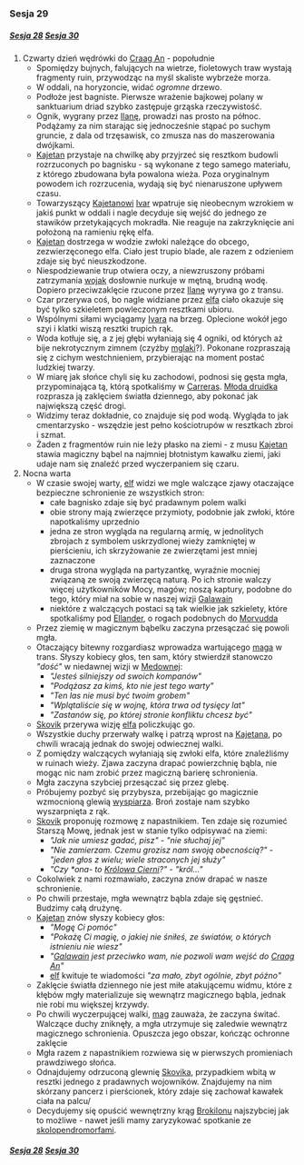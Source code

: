 ### Sesja 29
##### [Sesja 28](#sesja-028) [Sesja 30](#sesja-030)
1. Czwarty dzień wędrówki do [Craag An](#l_craag_an) - popołudnie
    - Spomiędzy bujnych, falujących na wietrze, fioletowych traw wystają fragmenty ruin, przywodząc na myśl skaliste wybrzeże morza.
    - W oddali, na horyzoncie, widać _ogromne_ drzewo.
    - Podłoże jest bagniste. Pierwsze wrażenie bajkowej polany w sanktuarium driad szybko zastępuje grząska rzeczywistość.
    - Ognik, wygrany przez [Ilanę](#g_ilana), prowadzi nas prosto na północ. Podążamy za nim starając się jednocześnie stąpać po suchym gruncie, z dala od trzęsawisk, co zmusza nas do maszerowania dwójkami.
    - [Kajetan](#g_kajetan) przystaje na chwilkę aby przyjrzeć się resztkom budowli rozrzuconych po bagnisku - są wykonane z tego samego materiału, z którego zbudowana była powalona wieża. Poza oryginalnym powodem ich rozrzucenia, wydają się być nienaruszone upływem czasu.
    - Towarzyszący [Kajetanowi](#g_kajetan) [Ivar](#p_ivar) wpatruje się nieobecnym wzrokiem w jakiś punkt w oddali i nagle decyduje się wejść do jednego ze stawików przetykających mokradła. Nie reaguje na zakrzyknięcie ani położoną na ramieniu rękę elfa. 
    - [Kajetan](#g_kajetan) dostrzega w wodzie zwłoki należące do obcego, zezwierzęconego elfa. Ciało jest trupio blade, ale razem z odzieniem zdaje się być nieuszkodzone.
    - Niespodziewanie trup otwiera oczy, a niewzruszony próbami zatrzymania [wojak](#p_ivar) dosłownie nurkuje w mętną, brudną wodę. Dopiero przeciwzaklęcie rzucone przez [Ilanę](#g_ilana) wyrywa go z transu.
    - Czar przerywa coś, bo nagle widziane przez [elfa](#g_kajetan) ciało okazuje się być tylko szkieletem powleczonym resztkami ubioru.
    - Wspólnymi siłami wyciągamy [Ivara](#p_ivar) na brzeg. Oplecione wokół jego szyi i klatki wiszą resztki trupich rąk.
    - Woda kotłuje się, a z jej głębi wyłaniają się 4 ogniki, od których aż bije nekrotycznym zimnem (czyżby [mglaki](#b_mglak)?). Pokonane rozpraszają się z cichym westchnieniem, przybierając na moment postać ludzkiej twarzy.
    - W miarę jak słońce chyli się ku zachodowi, podnosi się gęsta mgła, przypominająca tą, którą spotkaliśmy w [Carreras](#l_carreras). [Młoda druidka](#g_ilana) rozprasza ją zaklęciem światła dziennego, aby pokonać jak największą część drogi.
    - Widzimy teraz dokładnie, co znajduje się pod wodą. Wygląda to jak cmentarzysko - wszędzie jest pełno kościotrupów w resztkach zbroi i szmat.
    - Żaden z fragmentów ruin nie leży płasko na ziemi - z musu [Kajetan](#g_kajetan) stawia magiczny bąbel na najmniej błotnistym kawałku ziemi, jaki udaje nam się znaleźć przed wyczerpaniem się czaru.
2. Nocna warta
    - W czasie swojej warty, [elf](#g_kajetan) widzi we mgle walczące zjawy otaczające bezpieczne schronienie ze wszystkich stron:
        - całe bagnisko zdaje się być pradawnym polem walki
        - obie strony mają zwierzęce przymioty, podobnie jak zwłoki, które napotkaliśmy uprzednio
        - jedna ze stron wygląda na regularną armię, w jednolitych zbrojach z symbolem uskrzydlonej wieży zamkniętej w pierścieniu, ich skrzyżowanie ze zwierzętami jest mniej zaznaczone
        - druga strona wygląda na partyzantkę, wyraźnie mocniej związaną ze swoją zwierzęcą naturą. Po ich stronie walczy więcej użytkowników Mocy, magów; noszą kaptury, podobne do tego, który miał na sobie w naszej wizji [Galawain](#p_galawain)
        - niektóre z walczących postaci są tak wielkie jak szkielety, które spotkaliśmy pod [Ellander](#l_ellander), o rogach podobnych do [Morvudda](#b_bizoktor)
    - Przez ziemię w magicznym bąbelku zaczyna przesączać się powoli mgła.
    - Otaczający bitewny rozgardiasz wprowadza wartującego [maga](#g_kajetan) w trans. Słyszy kobiecy głos, ten sam, który stwierdził stanowczo _"dość"_ w niedawnej wizji w [Medownej](#l_medowna):
        - _"Jesteś silniejszy od swoich kompanów"_
        - _"Podążasz za kimś, kto nie jest tego warty"_
        - _"Ten las nie musi być twoim grobem"_
        - _"Wplątaliście się w wojnę, która trwa od tysięcy lat"_
        - _"Zastanów się, po której stronie konfliktu chcesz być"_
    - [Skovik](#p_skovik) przerywa wizję [elfa](#g_kajetan) policzkując go.
    - Wszystkie duchy przerwały walkę i patrzą wprost na [Kajetana](#g_kajetan), po chwili wracają jednak do swojej odwiecznej walki.
    - Z pomiędzy walczących wyłaniają się zwłoki elfa, które znaleźliśmy w ruinach wieży. Zjawa zaczyna drapać powierzchnię bąbla, nie mogąc nic nam zrobić przez magiczną barierę schronienia.
    - Mgła zaczyna szybciej przesączać się przez glebę.
    - Próbujemy pozbyć się przybysza, przebijając go magicznie wzmocnioną glewią [wyspiarza](#p_skovik). Broń zostaje nam szybko wyszarpnięta z rąk.
    - [Skovik](#p_skovik) proponuję rozmowę z napastnikiem. Ten zdaje się rozumieć Starszą Mowę, jednak jest w stanie tylko odpisywać na ziemi:
        - _"Jak nie umiesz gadać, pisz"_ - _"nie słuchaj jej"_
        - _"Nie zamierzam. Czemu grozisz nam swoją obecnością?"_ - _"jeden głos z wielu; wiele straconych jej służy"_
        - _"Czy **ona*- to [Królowa Cierni](#p_krolowa_cierni)?"_ - _"król..."_
    - Cokolwiek z nami rozmawiało, zaczyna znów drapać w nasze schronienie.
    - Po chwili przestaje, mgła wewnątrz bąbla zdaje się gęstnieć. Budzimy całą drużynę.
    - [Kajetan](#g_kajetan) znów słyszy kobiecy głos:
        - _"Mogę Ci pomóc"_
        - _"Pokażę Ci magię, o jakiej nie śniłeś, ze światów, o których istnieniu nie wiesz"_
        - _"[Galawain](#p_galawain) jest przeciwko wam, nie pozwoli wam wejść do [Craag An](#l_craag_an)"_
        - [elf](#g_kajetan) kwituje te wiadomości _"za mało, zbyt ogólnie, zbyt późno"_
    - Zaklęcie światła dziennego nie jest miłe atakującemu widmu, które z kłębów mgły materializuje się wewnątrz magicznego bąbla, jednak nie robi mu większej krzywdy.
    - Po chwili wyczerpującej walki, [mag](#g_kajetan) zauważa, że zaczyna świtać. Walczące duchy zniknęły, a mgła utrzymuje się zaledwie wewnątrz magicznego schronienia. Opuszcza jego obszar, kończąc ochronne zaklęcie
    - Mgła razem z napastnikiem rozwiewa się w pierwszych promieniach prawdziwego słońca.
    - Odnajdujemy odrzuconą glewnię [Skovika](#p_skovik), przypadkiem wbitą w resztki jednego z pradawnych wojowników. Znajdujemy na nim skórzany pancerz i pierścionek, który zdaje się zachował kawałek ciała na palcu/
    - Decydujemy się opuścić wewnętrzny krąg [Brokilonu](#l_brokilon) najszybciej jak to możliwe - nawet jeśli mamy zaryzykować spotkanie ze [skolopendromorfami](#b_stonoga).

##### [Sesja 28](#sesja-028) [Sesja 30](#sesja-030)